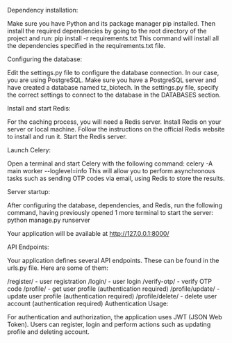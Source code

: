 Dependency installation:

Make sure you have Python and its package manager pip installed. Then install the required dependencies by going to the root directory of the project and run: pip install -r requirements.txt
This command will install all the dependencies specified in the requirements.txt file.

Configuring the database:

Edit the settings.py file to configure the database connection. In our case, you are using PostgreSQL. 
Make sure you have a PostgreSQL server and have created a database named tz_biotech. In the settings.py file, specify the correct settings to connect to the database in the DATABASES section.


Install and start Redis:

For the caching process, you will need a Redis server. Install Redis on your server or local machine.
Follow the instructions on the official Redis website to install and run it. Start the Redis server.

Launch Celery:

Open a terminal and start Celery with the following command: celery -A main worker --loglevel=info
This will allow you to perform asynchronous tasks such as sending OTP codes via email, using Redis to store the results.

Server startup:

After configuring the database, dependencies, and Redis, run the following command, having previously opened 1 more terminal to start the server: python manage.py runserver


Your application will be available at http://127.0.0.1:8000/

API Endpoints:

Your application defines several API endpoints. These can be found in the urls.py file. Here are some of them:

/register/ - user registration
/login/ - user login
/verify-otp/ - verify OTP code
/profile/ - get user profile (authentication required)
/profile/update/ - update user profile (authentication required)
/profile/delete/ - delete user account (authentication required)
Authentication Usage:

For authentication and authorization, the application uses JWT (JSON Web Token). Users can register, login and perform actions such as updating profile and deleting account.

